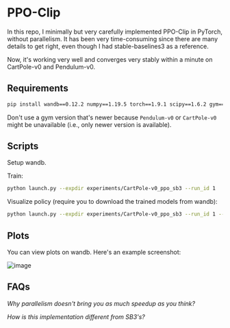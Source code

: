 # PPO-Clip

In this repo, I minimally but very carefully implemented PPO-Clip in PyTorch, without parallelism. It has been very time-consuming
since there are many details to get right, even though I had stable-baselines3 as a reference.

Now, it's working very well and converges very stably within a minute on CartPole-v0 and Pendulum-v0. 

## Requirements

```bash
pip install wandb==0.12.2 numpy==1.19.5 torch==1.9.1 scipy==1.6.2 gym==0.18.3
```

Don't use a gym version that's newer because `Pendulum-v0` or `CartPole-v0` might be unavailable (i.e., only newer version is available).

## Scripts

Setup wandb.

Train:

```bash
python launch.py --expdir experiments/CartPole-v0_ppo_sb3 --run_id 1
```

Visualize policy (require you to download the trained models from wandb):

```bash
python launch.py --expdir experiments/CartPole-v0_ppo_sb3 --run_id 1 --enjoy
```

## Plots

You can view plots on wandb. Here's an example screenshot:

![image](https://user-images.githubusercontent.com/43589364/148901571-e91203df-6ce4-41d4-a876-d3f3de288c22.png)

## FAQs

*Why parallelism doesn't bring you as much speedup as you think?*

*How is this implementation different from SB3's?*
